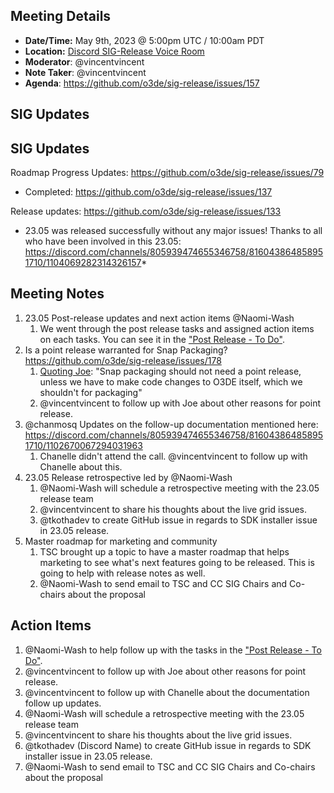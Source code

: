 ## Meeting Details

- **Date/Time:** May 9th, 2023 @ 5:00pm UTC / 10:00am PDT
- **Location:** [Discord SIG-Release Voice Room](https://discord.gg/Z2bzwCRJEz)
- **Moderator**: @vincentvincent
- **Note Taker**: @vincentvincent
- **Agenda**: https://github.com/o3de/sig-release/issues/157

## SIG Updates
## SIG Updates
Roadmap Progress Updates: https://github.com/o3de/sig-release/issues/79
- Completed: https://github.com/o3de/sig-release/issues/137

Release updates: https://github.com/o3de/sig-release/issues/133
- 23.05 was released successfully without any major issues! Thanks to all who have been involved in this 23.05: https://discord.com/channels/805939474655346758/816043864858951710/1104069282314326157*

## Meeting Notes
1. 23.05 Post-release updates and next action items @Naomi-Wash
   1. We went through the post release tasks and assigned action items on each tasks. You can see it in the ["Post Release - To Do"]([url](https://github.com/orgs/o3de/projects/48/views/1)).
2. Is a point release warranted for Snap Packaging? https://github.com/o3de/sig-release/issues/178
   1. [Quoting Joe]([url](https://github.com/o3de/sig-release/issues/178#issuecomment-1540456710)): "Snap packaging should not need a point release, unless we have to make code changes to O3DE itself, which we shouldn't for packaging"
   2. @vincentvincent to follow up with Joe about other reasons for point release.
3. @chanmosq Updates on the follow-up documentation mentioned here: https://discord.com/channels/805939474655346758/816043864858951710/1102670067294031963
   1. Chanelle didn't attend the call. @vincentvincent to follow up with Chanelle about this.
4. 23.05 Release retrospective led by @Naomi-Wash 
   1. @Naomi-Wash will schedule a retrospective meeting with the 23.05 release team
   2. @vincentvincent to share his thoughts about the live grid issues.
   3. @tkothadev to create GitHub issue in regards to SDK installer issue in 23.05 release.
5. Master roadmap for marketing and community
   1. TSC brought up a topic to have a master roadmap that helps marketing to see what's next features going to be released. This is going to help with release notes as well.
   2. @Naomi-Wash to send email to TSC and CC SIG Chairs and Co-chairs about the proposal

## Action Items
1. @Naomi-Wash to help follow up with the tasks in the ["Post Release - To Do"]([url](https://github.com/orgs/o3de/projects/48/views/1)).
2. @vincentvincent to follow up with Joe about other reasons for point release.
3. @vincentvincent to follow up with Chanelle about the documentation follow up updates.
4. @Naomi-Wash will schedule a retrospective meeting with the 23.05 release team
5. @vincentvincent to share his thoughts about the live grid issues.
6. @tkothadev (Discord Name) to create GitHub issue in regards to SDK installer issue in 23.05 release.
7. @Naomi-Wash to send email to TSC and CC SIG Chairs and Co-chairs about the proposal
